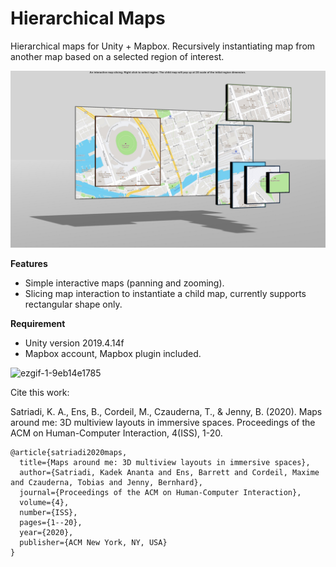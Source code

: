 # Hierarchical Maps
Hierarchical maps for Unity + Mapbox. Recursively instantiating map from another map based on a selected region of interest. 

  ![Image](https://github.com/KadekSatriadi/HierarchicalMaps/raw/main/Captures/image_004_0005.jpg)

**Features**
- Simple interactive maps (panning and zooming). 
- Slicing map interaction to instantiate a child map, currently supports rectangular shape only.

**Requirement**
- Unity version 2019.4.14f
- Mapbox account, Mapbox plugin included. 

![ezgif-1-9eb14e1785](https://user-images.githubusercontent.com/19480468/161990057-bcbc4d19-f6fd-4c28-8459-05bf94471e7f.gif)


Cite this work:

Satriadi, K. A., Ens, B., Cordeil, M., Czauderna, T., & Jenny, B. (2020). Maps around me: 3D multiview layouts in immersive spaces. Proceedings of the ACM on Human-Computer Interaction, 4(ISS), 1-20.

```
@article{satriadi2020maps,
  title={Maps around me: 3D multiview layouts in immersive spaces},
  author={Satriadi, Kadek Ananta and Ens, Barrett and Cordeil, Maxime and Czauderna, Tobias and Jenny, Bernhard},
  journal={Proceedings of the ACM on Human-Computer Interaction},
  volume={4},
  number={ISS},
  pages={1--20},
  year={2020},
  publisher={ACM New York, NY, USA}
}
```
